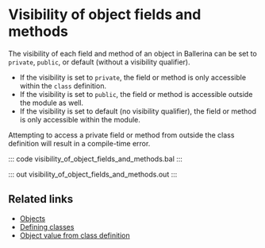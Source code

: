# Visibility of object fields and methods

The visibility of each field and method of an object in Ballerina can be set to `private`, `public`, or default (without a visibility qualifier).

- If the visibility is set to `private`, the field or method is only accessible within the `class` definition.
- If the visibility is set to `public`, the field or method is accessible outside the module as well.
- If the visibility is set to default (no visibility qualifier), the field or method is only accessible within the module.

Attempting to access a private field or method from outside the class definition will result in a compile-time error.

::: code visibility_of_object_fields_and_methods.bal :::

::: out visibility_of_object_fields_and_methods.out :::

## Related links
- [Objects](/learn/by-example/objects/)
- [Defining classes](/learn/by-example/defining-classes/)
- [Object value from class definition](/learn/by-example/object-value-from-class-definition/)
